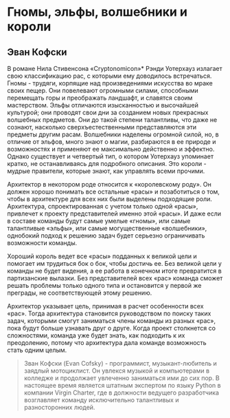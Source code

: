 # Гномы, эльфы, волшебники и короли

## Эван Кофски

В романе Нила Стивенсона «Cryptonomicon»* Рэнди Уотерхауз излагает свою
классификацию рас, с которыми ему доводилось встречаться. Гномы -
трудяги, корпящие над произведениями искусства во мраке своих пещер. Они
повелевают огромными силами, способными перемещать горы и
преображать ландшафт, и славятся своим мастерством. Эльфы отличаются
изысканностью и высочайшей культурой; они проводят свои дни за созданием
новых прекрасных волшебных предметов. Они до такой степени
талантливы, что даже не сознают, насколько сверхъестественными представляются
эти предметы другим расам. Волшебники наделены огромной силой, но,
в отличие от эльфов, много знают о магии, разбираются в ее природе и
возможностях и применяют ее максимально действенно и эффектно. Однако
существует и четвертый тип, о котором Уотерхауз упоминает кратко, не
останавливаясь для подробного описания. Это короли - мудрые правители,
которые знают, как управлять всеми прочими.

Архитектор в некотором роде относится к «королевскому роду». Он должен
хорошо понимать все остальные «расы» и позаботиться о том, чтобы в
архитектуре для всех них были выделены подходящие роли. Архитектура,
спроектированная с учетом только одной «расы», привлечет к проекту
представителей именно этой «расы». И даже если в составе команды будут
самые умелые «гномы», или самые талантливые «эльфы», или самые
могущественные «волшебники», однобокий подход к решению задач будет серьезно
ограничивать возможности команды.

Хороший король ведет все «расы» подданных к великой цели и помогает им
трудиться бок о бок, чтобы достичь ее. Без великой цели у команды не будет
видения, а ее работа в конечном итоге превратится в партизанские
вылазки. Без представителей всех «рас» команда сможет решать проблемы только
одного типа и остановится у первой же преграды, не соответствующей этому
решению.

Архитектор указывает цель, принимая в расчет особенности всех «рас».
Тогда архитектура становится руководством по поиску таких задач,
которыми смогут заниматься члены команды из разных «рас», пока будут больше
узнавать друг о друге. Когда проект столкнется со сложностями, команда
уже будет знать, как подходить к их преодолению, потому что архитектура
дала команде возможность стать одним целым.

> Зван Кофски (Evan Cofsky) - программист, музыкант-любитель и заядлый
мотоциклист. Он увлекся музыкой и компьютерами в колледже и
продолжает увлеченно заниматься ими до сих пор. В настоящее время
является штатным экспертом по языку Python в компании Virgin Charter, где
в должности ведущего разработчика возглавляет команду исключительно
талантливых и разносторонних людей.
